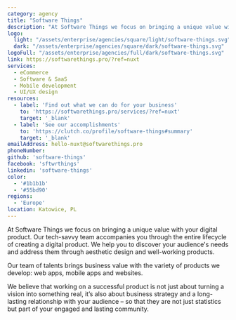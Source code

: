 ```yaml
---
category: agency
title: "Software Things"
description: "At Software Things we focus on bringing a unique value with your digital product. Our tech-savvy team accompanies you through the entire lifecycle of creating a digital product. We help you to discover your audience's needs and address them through aesthetic design and well-working products."
logo:
  light: "/assets/enterprise/agencies/square/light/software-things.svg"
  dark: "/assets/enterprise/agencies/square/dark/software-things.svg"
logoFull: "/assets/enterprise/agencies/full/dark/software-things.svg"
link: https://softwarethings.pro/?ref=nuxt
services:
  - eCommerce
  - Software & SaaS
  - Mobile development
  - UI/UX design
resources:
  - label: 'Find out what we can do for your business'
    to: 'https://softwarethings.pro/services/?ref=nuxt'
    target: '_blank'
  - label: 'See our accomplishments'
    to: 'https://clutch.co/profile/software-things#summary'
    target: '_blank'
emailAddress: hello-nuxt@softwarethings.pro
phoneNumber:
github: 'software-things'
facebook: 'sftwrthings'
linkedin: 'software-things'
color:
  - '#1b1b1b'
  - '#55bd90'
regions:
  - 'Europe'
location: Katowice, PL
---
```


At Software Things we focus on bringing a unique value with your digital product. Our tech-savvy team accompanies you through the entire lifecycle of creating a digital product. We help you to discover your audience's needs and address them through aesthetic design and well-working products.

Our team of talents brings business value with the variety of products we develop: web apps, mobile apps and websites.

We believe that working on a successful product is not just about turning a vision into something real, it’s also about business strategy and a long-lasting relationship with your audience – so that they are not just statistics but part of your engaged and lasting community.

